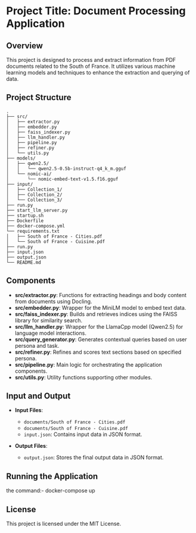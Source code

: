 # Project Title: Document Processing Application

## Overview
This project is designed to process and extract information from PDF documents related to the South of France. It utilizes various machine learning models and techniques to enhance the extraction and querying of data.

## Project Structure
```
.
├── src/
│   ├── extractor.py
│   ├── embedder.py
│   ├── faiss_indexer.py
│   ├── llm_handler.py
│   ├── pipeline.py
│   ├── refiner.py
│   └── utils.py
├── models/
│   ├── qwen2.5/
│   │   └── qwen2.5-0.5b-instruct-q4_k_m.gguf
│   └── nomic-ai/
│       └── nomic-embed-text-v1.5.f16.gguf
├── input/
│   ├── Collection_1/
│   ├── Collection_2/
│   └── Collection_3/
├── run.py
├── start_llm_server.py
├── startup.sh
├── Dockerfile
├── docker-compose.yml
└── requirements.txt
│   ├── South of France - Cities.pdf
│   └── South of France - Cuisine.pdf
├── run.py
├── input.json
├── output.json
└── README.md
```

## Components
- **src/extractor.py**: Functions for extracting headings and body content from documents using Docling.
- **src/embedder.py**: Wrapper for the MiniLM model to embed text data.
- **src/faiss_indexer.py**: Builds and retrieves indices using the FAISS library for similarity search.
- **src/llm_handler.py**: Wrapper for the LlamaCpp model (Qwen2.5) for language model interactions.
- **src/query_generator.py**: Generates contextual queries based on user persona and task.
- **src/refiner.py**: Refines and scores text sections based on specified persona.
- **src/pipeline.py**: Main logic for orchestrating the application components.
- **src/utils.py**: Utility functions supporting other modules.

## Input and Output
- **Input Files**: 
  - `documents/South of France - Cities.pdf`
  - `documents/South of France - Cuisine.pdf`
  - `input.json`: Contains input data in JSON format.
  
- **Output Files**: 
  - `output.json`: Stores the final output data in JSON format.

## Running the Application 
the command:- 
docker-compose up

## License
This project is licensed under the MIT License.
